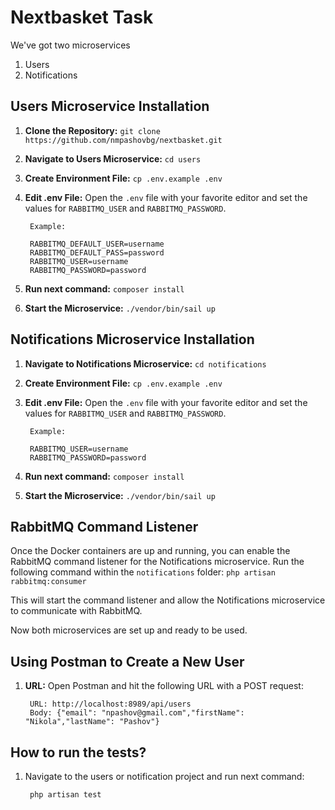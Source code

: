 # Nextbasket Task

We've got two microservices
1. Users
2. Notifications

## Users Microservice Installation

1. **Clone the Repository:**
        ```git clone https://github.com/nmpashovbg/nextbasket.git```

2. **Navigate to Users Microservice:**
        ```cd users```

3. **Create Environment File:**
        ```cp .env.example .env```

4. **Edit .env File:**
Open the `.env` file with your favorite editor and set the values for `RABBITMQ_USER` and `RABBITMQ_PASSWORD`.

        Example:  
      
        RABBITMQ_DEFAULT_USER=username  
        RABBITMQ_DEFAULT_PASS=password  
        RABBITMQ_USER=username  
        RABBITMQ_PASSWORD=password  

5. **Run next command:**   ```composer install```
   
6. **Start the Microservice:**
        ```./vendor/bin/sail up```


## Notifications Microservice Installation

1. **Navigate to Notifications Microservice:**
        ```cd notifications```

2. **Create Environment File:**
        ```cp .env.example .env```

3. **Edit .env File:**
Open the `.env` file with your favorite editor and set the values for `RABBITMQ_USER` and `RABBITMQ_PASSWORD`.

        Example:  
        
        RABBITMQ_USER=username  
        RABBITMQ_PASSWORD=password

5. **Run next command:**   ```composer install```

6. **Start the Microservice:**
        ```./vendor/bin/sail up```

## RabbitMQ Command Listener

Once the Docker containers are up and running, you can enable the RabbitMQ command listener for the Notifications microservice. Run the following command within the `notifications` folder:
        ```php artisan rabbitmq:consumer```

This will start the command listener and allow the Notifications microservice to communicate with RabbitMQ.

Now both microservices are set up and ready to be used.


## Using Postman to Create a New User

1. **URL:** Open Postman and hit the following URL with a POST request:

        URL: http://localhost:8989/api/users
        Body: {"email": "npashov@gmail.com","firstName": "Nikola","lastName": "Pashov"}

## How to run the tests?

1.  Navigate to the users or notification project and run next command:

         php artisan test


